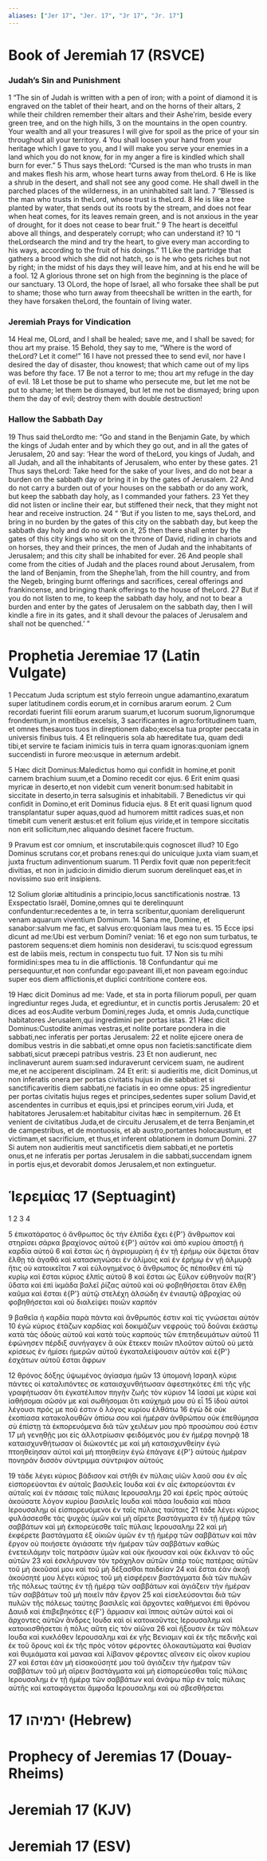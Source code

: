 ```yaml
---
aliases: ["Jer 17", "Jer. 17", "Jr 17", "Jr. 17"]
---
```



# Book of Jeremiah 17 (RSVCE)

### Judah’s Sin and Punishment
1 “The sin of Judah is written with a pen of iron; with a point of diamond it is engraved on the tablet of their heart, and on the horns of their altars,
2 while their children remember their altars and their Asheʹrim, beside every green tree, and on the high hills,
3 on the mountains in the open country. Your wealth and all your treasures I will give for spoil as the price of your sin throughout all your territory.
4 You shall loosen your hand from your heritage which I gave to you, and I will make you serve your enemies in a land which you do not know, for in my anger a fire is kindled which shall burn for ever.”
5 Thus says theLord: “Cursed is the man who trusts in man and makes flesh his arm, whose heart turns away from theLord.
6 He is like a shrub in the desert, and shall not see any good come. He shall dwell in the parched places of the wilderness, in an uninhabited salt land.
7 “Blessed is the man who trusts in theLord, whose trust is theLord.
8 He is like a tree planted by water, that sends out its roots by the stream, and does not fear when heat comes, for its leaves remain green, and is not anxious in the year of drought, for it does not cease to bear fruit.”
9 The heart is deceitful above all things, and desperately corrupt; who can understand it?
10 “I theLordsearch the mind and try the heart, to give every man according to his ways, according to the fruit of his doings.”
11 Like the partridge that gathers a brood which she did not hatch, so is he who gets riches but not by right; in the midst of his days they will leave him, and at his end he will be a fool.
12 A glorious throne set on high from the beginning is the place of our sanctuary.
13 OLord, the hope of Israel, all who forsake thee shall be put to shame; those who turn away from theecshall be written in the earth, for they have forsaken theLord, the fountain of living water.
### Jeremiah Prays for Vindication
14 Heal me, OLord, and I shall be healed; save me, and I shall be saved; for thou art my praise.
15 Behold, they say to me, “Where is the word of theLord? Let it come!”
16 I have not pressed thee to send evil, nor have I desired the day of disaster, thou knowest; that which came out of my lips was before thy face.
17 Be not a terror to me; thou art my refuge in the day of evil.
18 Let those be put to shame who persecute me, but let me not be put to shame; let them be dismayed, but let me not be dismayed; bring upon them the day of evil; destroy them with double destruction!
### Hallow the Sabbath Day
19 Thus said theLordto me: “Go and stand in the Benjamin Gate, by which the kings of Judah enter and by which they go out, and in all the gates of Jerusalem,
20 and say: ‘Hear the word of theLord, you kings of Judah, and all Judah, and all the inhabitants of Jerusalem, who enter by these gates.
21 Thus says theLord: Take heed for the sake of your lives, and do not bear a burden on the sabbath day or bring it in by the gates of Jerusalem.
22 And do not carry a burden out of your houses on the sabbath or do any work, but keep the sabbath day holy, as I commanded your fathers.
23 Yet they did not listen or incline their ear, but stiffened their neck, that they might not hear and receive instruction.
24 “ ‘But if you listen to me, says theLord, and bring in no burden by the gates of this city on the sabbath day, but keep the sabbath day holy and do no work on it,
25 then there shall enter by the gates of this city kings who sit on the throne of David, riding in chariots and on horses, they and their princes, the men of Judah and the inhabitants of Jerusalem; and this city shall be inhabited for ever.
26 And people shall come from the cities of Judah and the places round about Jerusalem, from the land of Benjamin, from the Shepheʹlah, from the hill country, and from the Negeb, bringing burnt offerings and sacrifices, cereal offerings and frankincense, and bringing thank offerings to the house of theLord.
27 But if you do not listen to me, to keep the sabbath day holy, and not to bear a burden and enter by the gates of Jerusalem on the sabbath day, then I will kindle a fire in its gates, and it shall devour the palaces of Jerusalem and shall not be quenched.’ ”


# Prophetia Jeremiae 17 (Latin Vulgate)

1 Peccatum Juda scriptum est stylo ferreoin ungue adamantino,exaratum super latitudinem cordis eorum,et in cornibus ararum eorum.
2 Cum recordati fuerint filii eorum ararum suarum,et lucorum suorum,lignorumque frondentium,in montibus excelsis,
3 sacrificantes in agro:fortitudinem tuam, et omnes thesauros tuos in direptionem dabo;excelsa tua propter peccata in universis finibus tuis.
4 Et relinqueris sola ab hæreditate tua, quam dedi tibi,et servire te faciam inimicis tuis in terra quam ignoras:quoniam ignem succendisti in furore meo:usque in æternum ardebit.

5 Hæc dicit Dominus:Maledictus homo qui confidit in homine,et ponit carnem brachium suum,et a Domino recedit cor ejus.
6 Erit enim quasi myricæ in deserto,et non videbit cum venerit bonum:sed habitabit in siccitate in deserto,in terra salsuginis et inhabitabili.
7 Benedictus vir qui confidit in Domino,et erit Dominus fiducia ejus.
8 Et erit quasi lignum quod transplantatur super aquas,quod ad humorem mittit radices suas,et non timebit cum venerit æstus:et erit folium ejus viride,et in tempore siccitatis non erit sollicitum,nec aliquando desinet facere fructum.

9 Pravum est cor omnium, et inscrutabile:quis cognoscet illud?
10 Ego Dominus scrutans cor,et probans renes:qui do unicuique juxta viam suam,et juxta fructum adinventionum suarum.
11 Perdix fovit quæ non peperit:fecit divitias, et non in judicio:in dimidio dierum suorum derelinquet eas,et in novissimo suo erit insipiens.

12 Solium gloriæ altitudinis a principio,locus sanctificationis nostræ.
13 Exspectatio Israël, Domine,omnes qui te derelinquunt confundentur:recedentes a te, in terra scribentur,quoniam dereliquerunt venam aquarum viventium Dominum.
14 Sana me, Domine, et sanabor:salvum me fac, et salvus ero:quoniam laus mea tu es.
15 Ecce ipsi dicunt ad me:Ubi est verbum Domini? veniat:
16 et ego non sum turbatus, te pastorem sequens:et diem hominis non desideravi, tu scis:quod egressum est de labiis meis, rectum in conspectu tuo fuit.
17 Non sis tu mihi formidini:spes mea tu in die afflictionis.
18 Confundantur qui me persequuntur,et non confundar ego:paveant illi,et non paveam ego:induc super eos diem afflictionis,et duplici contritione contere eos.

19 Hæc dicit Dominus ad me: Vade, et sta in porta filiorum populi, per quam ingrediuntur reges Juda, et egrediuntur, et in cunctis portis Jerusalem:
20 et dices ad eos:Audite verbum Domini,reges Juda, et omnis Juda,cunctique habitatores Jerusalem,qui ingredimini per portas istas.
21 Hæc dicit Dominus:Custodite animas vestras,et nolite portare pondera in die sabbati,nec inferatis per portas Jerusalem:
22 et nolite ejicere onera de domibus vestris in die sabbati,et omne opus non facietis:sanctificate diem sabbati,sicut præcepi patribus vestris.
23 Et non audierunt, nec inclinaverunt aurem suam:sed induraverunt cervicem suam, ne audirent me,et ne acciperent disciplinam.
24 Et erit: si audieritis me, dicit Dominus,ut non inferatis onera per portas civitatis hujus in die sabbati:et si sanctificaveritis diem sabbati,ne faciatis in eo omne opus:
25 ingredientur per portas civitatis hujus reges et principes,sedentes super solium David,et ascendentes in curribus et equis,ipsi et principes eorum,viri Juda, et habitatores Jerusalem:et habitabitur civitas hæc in sempiternum.
26 Et venient de civitatibus Juda,et de circuitu Jerusalem,et de terra Benjamin,et de campestribus, et de montuosis, et ab austro,portantes holocaustum, et victimam,et sacrificium, et thus,et inferent oblationem in domum Domini.
27 Si autem non audieritis meut sanctificetis diem sabbati,et ne portetis onus,et ne inferatis per portas Jerusalem in die sabbati,succendam ignem in portis ejus,et devorabit domos Jerusalem,et non extinguetur.


# Ἱερεμίας 17 (Septuagint)

1 
2 
3 
4

5 ἐπικατάρατος ὁ ἄνθρωπος ὃς τὴν ἐλπίδα ἔχει ἐ{P'} ἄνθρωπον καὶ στηρίσει σάρκα βραχίονος αὐτοῦ ἐ{P'} αὐτόν καὶ ἀπὸ κυρίου ἀποστῇ ἡ καρδία αὐτοῦ
6 καὶ ἔσται ὡς ἡ ἀγριομυρίκη ἡ ἐν τῇ ἐρήμῳ οὐκ ὄψεται ὅταν ἔλθῃ τὰ ἀγαθά καὶ κατασκηνώσει ἐν ἁλίμοις καὶ ἐν ἐρήμῳ ἐν γῇ ἁλμυρᾷ ἥτις οὐ κατοικεῖται
7 καὶ εὐλογημένος ὁ ἄνθρωπος ὃς πέποιθεν ἐπὶ τῷ κυρίῳ καὶ ἔσται κύριος ἐλπὶς αὐτοῦ
8 καὶ ἔσται ὡς ξύλον εὐθηνοῦν πα{R'} ὕδατα καὶ ἐπὶ ἰκμάδα βαλεῖ ῥίζας αὐτοῦ καὶ οὐ φοβηθήσεται ὅταν ἔλθῃ καῦμα καὶ ἔσται ἐ{P'} αὐτῷ στελέχη ἀλσώδη ἐν ἐνιαυτῷ ἀβροχίας οὐ φοβηθήσεται καὶ οὐ διαλείψει ποιῶν καρπόν

9 βαθεῖα ἡ καρδία παρὰ πάντα καὶ ἄνθρωπός ἐστιν καὶ τίς γνώσεται αὐτόν
10 ἐγὼ κύριος ἐτάζων καρδίας καὶ δοκιμάζων νεφροὺς τοῦ δοῦναι ἑκάστῳ κατὰ τὰς ὁδοὺς αὐτοῦ καὶ κατὰ τοὺς καρποὺς τῶν ἐπιτηδευμάτων αὐτοῦ
11 ἐφώνησεν πέρδιξ συνήγαγεν ἃ οὐκ ἔτεκεν ποιῶν πλοῦτον αὐτοῦ οὐ μετὰ κρίσεως ἐν ἡμίσει ἡμερῶν αὐτοῦ ἐγκαταλείψουσιν αὐτόν καὶ ἐ{P'} ἐσχάτων αὐτοῦ ἔσται ἄφρων

12 θρόνος δόξης ὑψωμένος ἁγίασμα ἡμῶν
13 ὑπομονὴ Ισραηλ κύριε πάντες οἱ καταλιπόντες σε καταισχυνθήτωσαν ἀφεστηκότες ἐπὶ τῆς γῆς γραφήτωσαν ὅτι ἐγκατέλιπον πηγὴν ζωῆς τὸν κύριον
14 ἴασαί με κύριε καὶ ἰαθήσομαι σῶσόν με καὶ σωθήσομαι ὅτι καύχημά μου σὺ εἶ
15 ἰδοὺ αὐτοὶ λέγουσι πρός με ποῦ ἐστιν ὁ λόγος κυρίου ἐλθάτω
16 ἐγὼ δὲ οὐκ ἐκοπίασα κατακολουθῶν ὀπίσω σου καὶ ἡμέραν ἀνθρώπου οὐκ ἐπεθύμησα σὺ ἐπίστῃ τὰ ἐκπορευόμενα διὰ τῶν χειλέων μου πρὸ προσώπου σού ἐστιν
17 μὴ γενηθῇς μοι εἰς ἀλλοτρίωσιν φειδόμενός μου ἐν ἡμέρᾳ πονηρᾷ
18 καταισχυνθήτωσαν οἱ διώκοντές με καὶ μὴ καταισχυνθείην ἐγώ πτοηθείησαν αὐτοί καὶ μὴ πτοηθείην ἐγώ ἐπάγαγε ἐ{P'} αὐτοὺς ἡμέραν πονηράν δισσὸν σύντριμμα σύντριψον αὐτούς

19 τάδε λέγει κύριος βάδισον καὶ στῆθι ἐν πύλαις υἱῶν λαοῦ σου ἐν αἷς εἰσπορεύονται ἐν αὐταῖς βασιλεῖς Ιουδα καὶ ἐν αἷς ἐκπορεύονται ἐν αὐταῖς καὶ ἐν πάσαις ταῖς πύλαις Ιερουσαλημ
20 καὶ ἐρεῖς πρὸς αὐτούς ἀκούσατε λόγον κυρίου βασιλεῖς Ιουδα καὶ πᾶσα Ιουδαία καὶ πᾶσα Ιερουσαλημ οἱ εἰσπορευόμενοι ἐν ταῖς πύλαις ταύταις
21 τάδε λέγει κύριος φυλάσσεσθε τὰς ψυχὰς ὑμῶν καὶ μὴ αἴρετε βαστάγματα ἐν τῇ ἡμέρᾳ τῶν σαββάτων καὶ μὴ ἐκπορεύεσθε ταῖς πύλαις Ιερουσαλημ
22 καὶ μὴ ἐκφέρετε βαστάγματα ἐξ οἰκιῶν ὑμῶν ἐν τῇ ἡμέρᾳ τῶν σαββάτων καὶ πᾶν ἔργον οὐ ποιήσετε ἁγιάσατε τὴν ἡμέραν τῶν σαββάτων καθὼς ἐνετειλάμην τοῖς πατράσιν ὑμῶν καὶ οὐκ ἤκουσαν καὶ οὐκ ἔκλιναν τὸ οὖς αὐτῶν
23 καὶ ἐσκλήρυναν τὸν τράχηλον αὐτῶν ὑπὲρ τοὺς πατέρας αὐτῶν τοῦ μὴ ἀκοῦσαί μου καὶ τοῦ μὴ δέξασθαι παιδείαν
24 καὶ ἔσται ἐὰν ἀκοῇ ἀκούσητέ μου λέγει κύριος τοῦ μὴ εἰσφέρειν βαστάγματα διὰ τῶν πυλῶν τῆς πόλεως ταύτης ἐν τῇ ἡμέρᾳ τῶν σαββάτων καὶ ἁγιάζειν τὴν ἡμέραν τῶν σαββάτων τοῦ μὴ ποιεῖν πᾶν ἔργον
25 καὶ εἰσελεύσονται διὰ τῶν πυλῶν τῆς πόλεως ταύτης βασιλεῖς καὶ ἄρχοντες καθήμενοι ἐπὶ θρόνου Δαυιδ καὶ ἐπιβεβηκότες ἐ{F'} ἅρμασιν καὶ ἵπποις αὐτῶν αὐτοὶ καὶ οἱ ἄρχοντες αὐτῶν ἄνδρες Ιουδα καὶ οἱ κατοικοῦντες Ιερουσαλημ καὶ κατοικισθήσεται ἡ πόλις αὕτη εἰς τὸν αἰῶνα
26 καὶ ἥξουσιν ἐκ τῶν πόλεων Ιουδα καὶ κυκλόθεν Ιερουσαλημ καὶ ἐκ γῆς Βενιαμιν καὶ ἐκ τῆς πεδινῆς καὶ ἐκ τοῦ ὄρους καὶ ἐκ τῆς πρὸς νότον φέροντες ὁλοκαυτώματα καὶ θυσίαν καὶ θυμιάματα καὶ μαναα καὶ λίβανον φέροντες αἴνεσιν εἰς οἶκον κυρίου
27 καὶ ἔσται ἐὰν μὴ εἰσακούσητέ μου τοῦ ἁγιάζειν τὴν ἡμέραν τῶν σαββάτων τοῦ μὴ αἴρειν βαστάγματα καὶ μὴ εἰσπορεύεσθαι ταῖς πύλαις Ιερουσαλημ ἐν τῇ ἡμέρᾳ τῶν σαββάτων καὶ ἀνάψω πῦρ ἐν ταῖς πύλαις αὐτῆς καὶ καταφάγεται ἄμφοδα Ιερουσαλημ καὶ οὐ σβεσθήσεται


# 17 ירמיהו (Hebrew)


# Prophecy of Jeremias 17 (Douay-Rheims)


# Jeremiah 17 (KJV)


# Jeremiah 17 (ESV)


